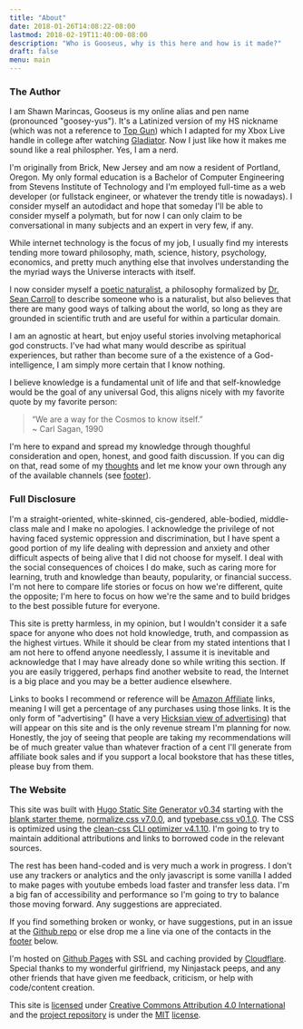 ```yaml
---
title: "About"
date: 2018-01-26T14:08:22-08:00
lastmod: 2018-02-19T11:40:00-08:00
description: "Who is Gooseus, why is this here and how is it made?"
draft: false
menu: main
---
```


### The Author

I am Shawn Marincas, Gooseus is my online alias and pen name (pronounced "goosey-yus").  It's a Latinized version of my HS nickname (which was not a reference to [Top Gun](https://en.wikipedia.org/wiki/Top_Gun)) which I adapted for my Xbox Live handle in college after watching [Gladiator](https://en.wikipedia.org/wiki/Gladiator_(2000_film)).  Now I just like how it makes me sound like a real philospher.  Yes, I am a nerd.

I'm originally from Brick, New Jersey and am now a resident of Portland, Oregon.  My only formal education is a Bachelor of Computer Engineering from Stevens Institute of Technology and I'm employed full-time as a web developer (or fullstack engineer, or whatever the trendy title is nowadays).  I consider myself an autodidact and hope that someday I'll be able to consider myself a polymath, but for now I can only claim to be conversational in many subjects and an expert in very few, if any.

While internet technology is the focus of my job, I usually find my interests tending more toward philosophy, math, science, history, psychology, economics, and pretty much anything else that involves understanding the the myriad ways the Universe interacts with itself.

I now consider myself a [poetic naturalist](https://en.wikipedia.org/wiki/Poetic_naturalism), a philosophy formalized by [Dr. Sean Carroll](https://en.wikipedia.org/wiki/Sean_M._Carroll) to describe someone who is a naturalist, but also believes that there are many good ways of talking about the world, so long as they are grounded in scientific truth and are useful for within a particular domain.

I am an agnostic at heart, but enjoy useful stories involving metaphorical god constructs.  I've had what many would describe as spiritual experiences, but rather than become sure of a the existence of a God-intelligence, I am simply more certain that I know nothing.

I believe knowledge is a fundamental unit of life and that self-knowledge would be the goal of any universal God, this aligns nicely with my favorite quote by my favorite person:

> “We are a way for the Cosmos to know itself.”  
> ~ Carl Sagan, 1990

I'm here to expand and spread my knowledge through thoughful consideration and open, honest, and good faith discussion.  If you can dig on that, read some of my [thoughts](/thoughts) and let me know your own through any of the available channels (see [footer](#footer)).

### Full Disclosure

I'm a straight-oriented, white-skinned, cis-gendered, able-bodied, middle-class male and I make no apologies.  I acknowledge the privilege of not having faced systemic oppression and discrimination, but I have spent a good portion of my life dealing with depression and anxiety and other difficult aspects of being alive that I did not choose for myself.  I deal with the social consequences of choices I do make, such as caring more for learning, truth and knowledge than beauty, popularity, or financial success.  I'm not here to compare life stories or focus on how we're different, quite the opposite; I'm here to focus on how we're the same and to build bridges to the best possible future for everyone.

This site is pretty harmless, in my opinion, but I wouldn't consider it a safe space for anyone who does not hold knowledge, truth, and compassion as the highest virtues.  While it should be clear from my stated intentions that I am not here to offend anyone needlessly, I assume it is inevitable and acknowledge that I may have already done so while writing this section.  If you are easily triggered, perhaps find another website to read, the Internet is a big place and you may be a better audience elsewhere.

Links to books I recommend or reference will be [Amazon Affiliate](https://affiliate-program.amazon.com/) links, meaning I will get a percentage of any purchases using those links.  It is the only form of "advertising" (I have a very [Hicksian view of advertising](https://genius.com/Bill-hicks-on-advertisers-and-marketing-annotated)) that will appear on this site and is the only revenue stream I'm planning for now.  Honestly, the joy of seeing that people are taking my recommendations will be of much greater value than whatever fraction of a cent I'll generate from affiliate book sales and if you support a local bookstore that has these titles, please buy from them.

### The Website

This site was built with [Hugo Static Site Generator v0.34](https://gohugo.com) starting with the [blank starter theme](https://github.com/vimux/blank/), [normalize.css v7.0.0](https://github.com/necolas/normalize.css), and [typebase.css v0.1.0](https://github.com/devinhunt/typebase.css).  The CSS is optimized using the [clean-css CLI optimizer v4.1.10](https://github.com/jakubpawlowicz/clean-css-cli).  I'm going to try to maintain additional attributions and links to borrowed code in the relevant sources.

The rest has been hand-coded and is very much a work in progress.  I don't use any trackers or analytics and the only javascript is some vanilla I added to make pages with youtube embeds load faster and transfer less data.  I'm a big fan of accessibility and performance so I'm going to try to balance those moving forward.  Any suggestions are appreciated.

If you find something broken or wonky, or have suggestions, put in an issue at the [Github repo](https://github.com/Gooseus/gooseus.github.io) or else drop me a line via one of the contacts in the [footer](#footer) below.

I'm hosted on [Github Pages](https://pages.github.com/) with SSL and caching provided by [Cloudflare](https://www.cloudflare.com/).  Special thanks to my wonderful girlfriend, my Ninjastack peeps, and any other friends that have given me feedback, criticism, or help with code/content creation.

This site is [licensed](/LICENSE.txt) under [Creative Commons Attribution 4.0 International](https://creativecommons.org/licenses/by/4.0/) and the [project repository](https://github.com/Gooseus/goose.us-source) is under the [MIT](https://en.wikipedia.org/wiki/MIT_License) [license](https://github.com/Gooseus/goose.us-source/blob/master/LICENSE.txt).
